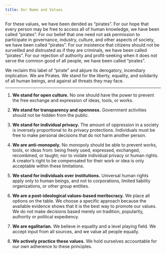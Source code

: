 ```yaml
---
title: Our Name and Values
---
```


For these values, we have been derided as “pirates”. For our hope that every person may be free to access all of human knowledge, we have been called “pirates”. For our belief that one need not ask permission to participate in governance, industry, culture, and other aspects of society, we have been called “pirates”. For our insistence that citizens should not be surveilled and distrusted as if they are criminals, we have been called “pirates”. For our rejection of authority and profit-seeking when it does not serve the common good of all people, we have been called “pirates”.

We reclaim this label of “pirate” and abjure its derogatory, incendiary implication. We are Pirates. We stand for the liberty, equality, and solidarity of all human beings, and against all threats they may face.

****

1.  **We stand for open culture.** No one should have the power to prevent the free exchange and expression of ideas, tools, or works.

2.  **We stand for transparency and openness.** Government activities should not be hidden from the public.

3.  **We stand for individual privacy.** The amount of oppression in a society is inversely proportional to its privacy protections. Individuals must be free to make personal decisions that do not harm another person.

4.  **We are anti-monopoly.** No monopoly should be able to prevent works, tools, or ideas from: being freely used, expressed, exchanged, recombined, or taught; nor to violate individual privacy or human rights. A creator’s right to be compensated for their work or idea is only acceptable within these limitations.

5.  **We stand for individuals over institutions.** Universal human rights apply only to human beings, and not to corporations, limited liability organizations, or other group entities.

6.  **We are a post-ideological values-based meritocracy.** We place all options on the table. We choose a specific approach because the available evidence shows that it is the best way to promote our values. We do not make decisions based merely on tradition, popularity, authority or political expediency.

7.  **We are egalitarian.** We believe in equality and a level playing field. We accept input from all sources, and we value all people equally.

8.  **We actively practice these values.** We hold ourselves accountable for our own adherence to these principles.
